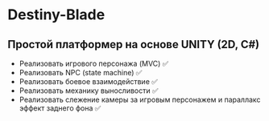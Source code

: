 # Destiny-Blade

## Простой платформер на основе UNITY (2D, C#)

* Реализовать игрового персонажа (MVC) ✅
* Реализовать NPC (state machine) ✅
* Реализовать боевое взаимодействие ✅
* Реализовать механику выносливости ✅
* Реализовать слежение камеры за игровым персонажем и параллакс эффект заднего фона ✅

